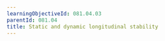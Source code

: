 ```yaml
---
learningObjectiveId: 081.04.03
parentId: 081.04
title: Static and dynamic longitudinal stability
---
```



